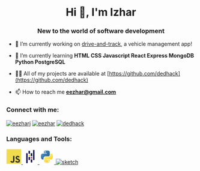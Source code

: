 <h1 align="center">Hi 👋, I'm Izhar</h1>
<h3 align="center">New to the world of software development</h3>

- 🔭 I’m currently working on [drive-and-track](https://github.com/dedhack/drive-and-track), a vehicle management app!

- 🌱 I’m currently learning **HTML CSS Javascript React Express MongoDB Python PostgreSQL**

- 👨‍💻 All of my projects are available at [https://github.com/dedhack](https://github.com/dedhack)

- 📫 How to reach me **eezhar@gmail.com**

<h3 align="left">Connect with me:</h3>
<p align="left">
<a href="https://twitter.com/eezharj" target="blank"><img align="center" src="https://raw.githubusercontent.com/rahuldkjain/github-profile-readme-generator/master/src/images/icons/Social/twitter.svg" alt="eezharj" height="30" width="40" /></a>
<a href="https://www.hackerrank.com/eezhar" target="blank"><img align="center" src="https://raw.githubusercontent.com/rahuldkjain/github-profile-readme-generator/master/src/images/icons/Social/hackerrank.svg" alt="eezhar" height="30" width="40" /></a>
<a href="https://www.leetcode.com/dedhack" target="blank"><img align="center" src="https://raw.githubusercontent.com/rahuldkjain/github-profile-readme-generator/master/src/images/icons/Social/leet-code.svg" alt="dedhack" height="30" width="40" /></a>
</p>

<h3 align="left">Languages and Tools:</h3>
<p align="left"> <a href="https://developer.mozilla.org/en-US/docs/Web/JavaScript" target="_blank" rel="noreferrer"> <img src="https://raw.githubusercontent.com/devicons/devicon/master/icons/javascript/javascript-original.svg" alt="javascript" width="40" height="40"/> </a> <a href="https://pandas.pydata.org/" target="_blank" rel="noreferrer"> <img src="https://raw.githubusercontent.com/devicons/devicon/2ae2a900d2f041da66e950e4d48052658d850630/icons/pandas/pandas-original.svg" alt="pandas" width="40" height="40"/> </a> <a href="https://www.python.org" target="_blank" rel="noreferrer"> <img src="https://raw.githubusercontent.com/devicons/devicon/master/icons/python/python-original.svg" alt="python" width="40" height="40"/> </a> <a href="https://www.sketch.com/" target="_blank" rel="noreferrer"> <img src="https://www.vectorlogo.zone/logos/sketchapp/sketchapp-icon.svg" alt="sketch" width="40" height="40"/> </a> </p>


<!---
dedhack/dedhack is a ✨ special ✨ repository because its `README.md` (this file) appears on your GitHub profile.
You can click the Preview link to take a look at your changes.
--->
